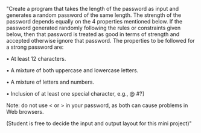 "Create a program that takes the length of the password as input and generates a random password of the same length.
The strength of the password depends equally on the 4 properties mentioned below.
  If the password generated randomly following the rules or constraints given below,
   then that password is treated as good in terms of strength and accepted otherwise ignore that password.
The properties to be followed for a strong password are:

•	At least 12 characters.

•	A mixture of both uppercase and lowercase letters.

•	A mixture of letters and numbers. 

•	Inclusion of at least one special character, e.g., @ #?]

Note: do not use < or > in your password, as both can cause problems in Web browsers.

(Student is free to decide the input and output layout for this mini project)"
